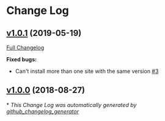 # Change Log

## [v1.0.1](https://github.com/bodgit/puppet-wordpress/tree/v1.0.1) (2019-05-19)
[Full Changelog](https://github.com/bodgit/puppet-wordpress/compare/v1.0.0...v1.0.1)

**Fixed bugs:**

- Can't install more than one site with the same version [\#3](https://github.com/bodgit/puppet-wordpress/issues/3)

## [v1.0.0](https://github.com/bodgit/puppet-wordpress/tree/v1.0.0) (2018-08-27)


\* *This Change Log was automatically generated by [github_changelog_generator](https://github.com/skywinder/Github-Changelog-Generator)*